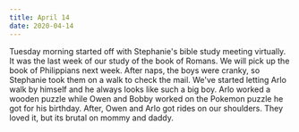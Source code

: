 ```yaml
---
title: April 14
date: 2020-04-14
---
```

Tuesday morning started off with Stephanie's bible study meeting virtually. It was the last week of our study of the book of Romans. We will pick up the book of Philippians next week. After naps, the boys were cranky, so Stephanie took them on a walk to check the mail. We've started letting Arlo walk by himself and he always looks like such a big boy. Arlo worked a wooden puzzle while Owen and Bobby worked on the Pokemon puzzle he got for his birthday. After, Owen and Arlo got rides on our shoulders. They loved it, but its brutal on mommy and daddy.
